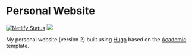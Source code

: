 # Personal Website

[![Netlify Status](https://api.netlify.com/api/v1/badges/476d73fd-0900-4ce7-9f2c-f06ba76fceb6/deploy-status)](https://app.netlify.com/sites/joshuacook/deploys)
![](https://img.shields.io/badge/Hugo-Academic-FF4088?logo=hugo)


My personal website (version 2) built using [Hugo](https://gohugo.io/) based on the [Academic](https://github.com/wowchemy/starter-hugo-academic) template.
